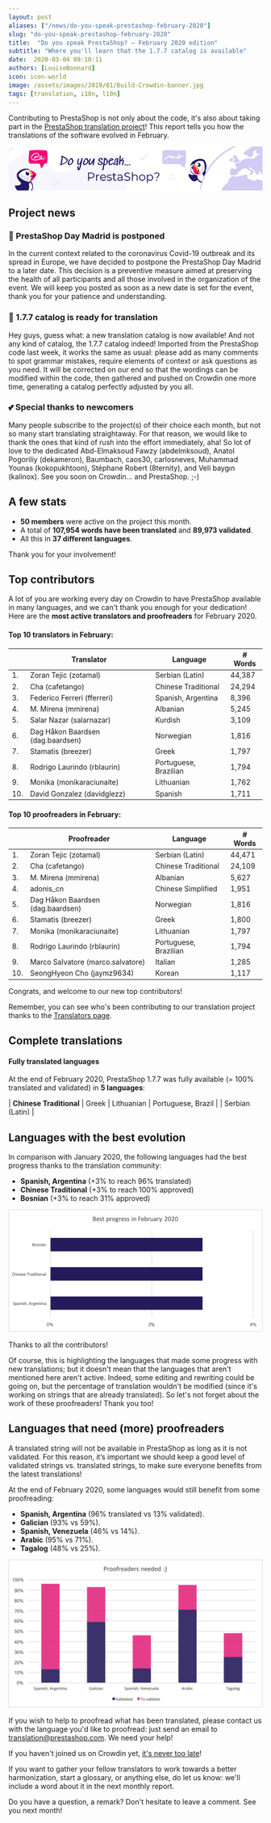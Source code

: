 ```yaml
---
layout: post
aliases: ["/news/do-you-speak-prestashop-february-2020"]
slug: "do-you-speak-prestashop-february-2020"
title:  "Do you speak PrestaShop? – February 2020 edition"
subtitle: "Where you'll learn that the 1.7.7 catalog is available"
date:  2020-03-04 09:10:11
authors: [LouiseBonnard]
icon: icon-world
image: /assets/images/2019/01/Build-Crowdin-banner.jpg
tags: [translation, i18n, l10n]
---
```


Contributing to PrestaShop is not only about the code, it's also about taking part in the [PrestaShop translation project](https://crowdin.com/project/prestashop-official)! This report tells you how the translations of the software evolved in February.

![Crowdin Monthly banner](/assets/images/2019/01/Build-Crowdin-banner.jpg)

## Project news


### :calendar: PrestaShop Day Madrid is postponed

In the current context related to the coronavirus Covid-19 outbreak and its spread in Europe, we have decided to postpone the PrestaShop Day Madrid to a later date. This decision is a preventive measure aimed at preserving the health of all participants and all those involved in the organization of the event. We will keep you posted as soon as a new date is set for the event, thank you for your patience and understanding. 


### :wave: 1.7.7 catalog is ready for translation

Hey guys, guess what: a new translation catalog is now available! And not any kind of catalog, the 1.7.7 catalog indeed! Imported from the PrestaShop code last week, it works the same as usual: please add as many comments to spot grammar mistakes, require elements of context or ask questions as you need. It will be corrected on our end so that the wordings can be modified within the code, then gathered and pushed on Crowdin one more time, generating a catalog perfectly adjusted by you all.


### :two_hearts: Special thanks to newcomers

Many people subscribe to the project(s) of their choice each month, but not so many start translating straightaway. For that reason, we would like to thank the ones that kind of rush into the effort immediately, aha! So lot of love to the dedicated Abd-Elmaksoud Fawzy (abdelmksoud), Anatol Pogoriliy (dekameron), Baumbach, caos30, carlosneves, Muhammad Younas (kokopukhtoon), Stéphane Robert (8ternity), and Veli baygın (kalinox). See you soon on Crowdin… and PrestaShop. ;-)


## A few stats
 
* **50 members** were active on the project this month.
* A total of **107,954 words have been translated** and **89,973 validated**.
* All this in **37 different languages**.
 
Thank you for your involvement!
 

## Top contributors
 
A lot of you are working every day on Crowdin to have PrestaShop available in many languages, and we can't thank you enough for your dedication! Here are the **most active translators and proofreaders** for February 2020.

#### Top 10 translators in February:
 
| |Translator | Language | # Words
|-|---------- | -------- | ----------------
 1. | Zoran Tejic (zotamal) | Serbian (Latin) | 44,387
 2. | Cha (cafetango) | Chinese Traditional | 24,294
 3. | Federico Ferreri (fferreri) | Spanish, Argentina | 8,396
 4. | M. Mirena (mmirena) | Albanian | 5,245
 5. | Salar Nazar (salarnazar) | Kurdish | 3,109
 6. | Dag Håkon Baardsen (dag.baardsen) | Norwegian | 1,816
 7. | Stamatis (breezer) | Greek | 1,797
 8. | Rodrigo Laurindo (rblaurin) | Portuguese, Brazilian | 1,794
 9. | Monika (monikaraciunaite) | Lithuanian | 1,762
10. | David Gonzalez (davidglezz) | Spanish | 1,711
 
 
#### Top 10 proofreaders in February:
 
| | Proofreader | Language | # Words
|-| ---------- | -------- | ----------------
1. | Zoran Tejic (zotamal) | Serbian (Latin) | 44,471
 2. | Cha (cafetango) | Chinese Traditional | 24,109
 3. | M. Mirena (mmirena) | Albanian | 5,627
 4. | adonis_cn | Chinese Simplified | 1,951
 5. | Dag Håkon Baardsen (dag.baardsen) | Norwegian | 1,816
 6. | Stamatis (breezer) | Greek | 1,800
 7. | Monika (monikaraciunaite) | Lithuanian | 1,797
 8. | Rodrigo Laurindo (rblaurin) | Portuguese, Brazilian | 1,794
 9. | Marco Salvatore (marco.salvatore) | Italian | 1,285
10. | SeongHyeon Cho (jaymz9634) | Korean | 1,117

Congrats, and welcome to our new top contributors!
 
Remember, you can see who's been contributing to our translation project thanks to the [Translators page](http://translators.prestashop.com/).
 
 
## Complete translations
 
#### Fully translated languages
 
At the end of February 2020, PrestaShop 1.7.7 was fully available (= 100% translated and validated) in **5 languages**:
 
| **Chinese Traditional** | Greek | Lithuanian | Portuguese, Brazil |
| Serbian (Latin) |
 
 
## Languages with the best evolution
 
In comparison with January 2020, the following languages had the best progress thanks to the translation community:

* **Spanish, Argentina** (+3% to reach 96% translated)
* **Chinese Traditional** (+3% to reach 100% approved)
* **Bosnian** (+3% to reach 31% approved)

![Best translation progress for February 2020](/assets/images/2020/03/Build-Crowdin-progress-February20.png)
 
Thanks to all the contributors!
 
Of course, this is highlighting the languages that made some progress with new translations; but it doesn't mean that the languages that aren't mentioned here aren't active. Indeed, some editing and rewriting could be going on, but the percentage of translation wouldn't be modified (since it's working on strings that are already translated). So let's not forget about the work of these proofreaders! Thank you too!
 
 
## Languages that need (more) proofreaders
 
A translated string will not be available in PrestaShop as long as it is not validated. For this reason, it’s important we should keep a good level of validated strings vs. translated strings, to make sure everyone benefits from the latest translations!
 
At the end of February 2020, some languages would still benefit from some proofreading:
 
* **Spanish, Argentina** (96% translated vs 13% validated).
* **Galician** (93% vs 59%).
* **Spanish, Venezuela** (46% vs 14%).
* **Arabic** (95% vs 71%).
* **Tagalog** (48% vs 25%).
 
![Languages that need proofreading](/assets/images/2020/03/Build-Crowdin-proofreading-February20.png)
 
If you wish to help to proofread what has been translated, please contact us with the language you'd like to proofread: just send an email to translation@prestashop.com. We need your help! 
 
If you haven't joined us on Crowdin yet, [it's never too late](https://crowdin.com/project/prestashop-official)!
 
If you want to gather your fellow translators to work towards a better harmonization, start a glossary, or anything else, do let us know: we'll include a word about it in the next monthly report.
 
Do you have a question, a remark? Don't hesitate to leave a comment. See you next month!
